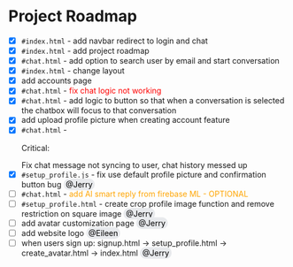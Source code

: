 ---
---

# Project Roadmap

- [x] `#index.html` - add navbar redirect to login and chat
- [x] `#index.html` - add project roadmap
- [x] `#chat.html` - add option to search user by email and start conversation
- [x] `#index.html` - change layout
- [x] add accounts page
- [x] `#chat.html` - <span style="color:red;">fix chat logic not working</span>
- [x] `#chat.html` - add logic to button so that when a conversation is selected the chatbox will focus to that conversation
- [x] add upload profile picture when creating account feature
- [x] `#chat.html` - <p style="colour: red;">Critical:</p> Fix chat message not syncing to user, chat history messed up
- [x] `#setup_profile.js` - fix use default profile picture and confirmation button bug <span style="background-color: #E8EAED; padding: 2px 4px; border-radius: 10px; color: black;">@Jerry</span>
- [ ] `#chat.html` - <span style="color: orange">add AI smart reply from firebase ML - OPTIONAL</span>
- [ ] `#setup_profile.html` - create crop profile image function and remove restriction on square image <span style="background-color: #E8EAED; padding: 2px 4px; border-radius: 10px; color: black;">@Jerry</span>
- [ ] add avatar customization page <span style="background-color: #E8EAED; padding: 2px 4px; border-radius: 10px; color: black;">@Jerry</span>
- [ ] add website logo <span style="background-color: #E8EAED; padding: 2px 4px; border-radius: 10px; color: black;">@Eileen</span>
- [ ] when users sign up: signup.html -> setup_profile.html -> create_avatar.html -> index.html <span style="background-color: #E8EAED; padding: 2px 4px; border-radius: 10px; color: black;">@Jerry</span>